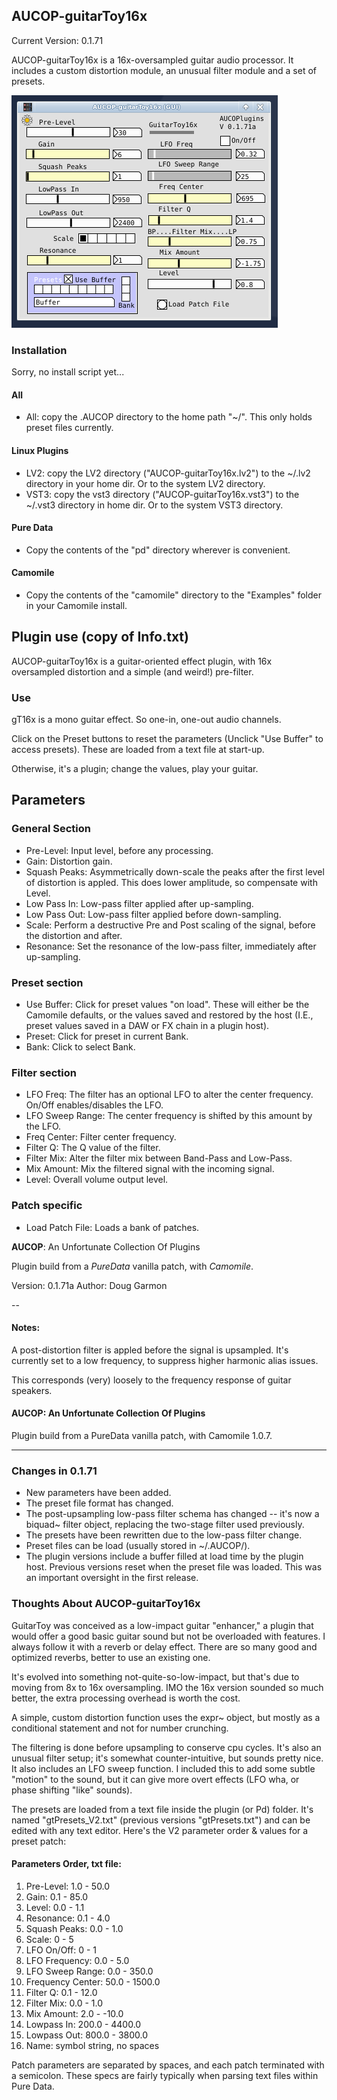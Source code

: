 ## AUCOP-guitarToy16x

Current Version: 0.1.71

AUCOP-guitarToy16x is a 16x-oversampled guitar audio processor. It includes a custom distortion module, an unusual filter module and a set of presets.

![gtoy pic](../webstuff/guitarToy_0.1.71.png)

### Installation

Sorry, no install script yet...

#### All

- All: copy the .AUCOP directory to the home path "~/". This only holds preset files currently.

#### Linux Plugins

- LV2: copy the LV2 directory ("AUCOP-guitarToy16x.lv2") to the ~/.lv2 directory in your home dir. Or to the system LV2 directory.
- VST3: copy the vst3 directory ("AUCOP-guitarToy16x.vst3") to the ~/.vst3 directory in home dir. Or to the system VST3 directory.

#### Pure Data

- Copy the contents of the "pd" directory wherever is convenient.

#### Camomile

- Copy the contents of the "camomile" directory to the "Examples" folder in your Camomile install.

## Plugin use (copy of Info.txt)

AUCOP-guitarToy16x is a guitar-oriented effect plugin, with 16x oversampled distortion and a simple (and weird!) pre-filter.

### Use

gT16x is a mono guitar effect. So one-in, one-out audio channels.

Click on the Preset buttons to reset the parameters (Unclick "Use Buffer" to access presets). These are loaded from a text file at start-up. 

Otherwise, it's a plugin; change the values, play your guitar.

## Parameters

### General Section

- Pre-Level: Input level, before any processing.
- Gain: Distortion gain.
- Squash Peaks: Asymmetrically down-scale the peaks after the first level of distortion is appled. This does lower amplitude, so compensate with Level.
- Low Pass In: Low-pass filter applied after up-sampling.
- Low Pass Out: Low-pass filter applied before down-sampling.
- Scale: Perform a destructive Pre and Post scaling of the signal, before the distortion and after.
- Resonance: Set the resonance of the low-pass filter, immediately after up-sampling.

### Preset section

- Use Buffer: Click for preset values "on load". These will either be the Camomile defaults, or the values saved and restored by the host (I.E., preset values saved in a DAW or FX chain in a plugin host).
- Preset: Click for preset in current Bank.
- Bank: Click to select Bank.

### Filter section

- LFO Freq: The filter has an optional LFO to alter the center frequency. On/Off enables/disables the LFO.
- LFO Sweep Range: The center frequency is shifted by this amount by the LFO.
- Freq Center: Filter center frequency.
- Filter Q: The Q value of the filter.
- Filter Mix: Alter the filter mix between Band-Pass and Low-Pass.
- Mix Amount: Mix the filtered signal with the incoming signal.
- Level: Overall volume output level.

### Patch specific

- Load Patch File: Loads a bank of patches.

**AUCOP**: An Unfortunate Collection Of Plugins

Plugin build from a *PureData* vanilla patch, with *Camomile*.

Version: 0.1.71a
Author: Doug Garmon

--
#### Notes:
A post-distortion filter is appled before the signal is upsampled. It's currently set to a low frequency, to suppress higher harmonic alias issues.

This corresponds (very) loosely to the frequency response of guitar speakers.

#### AUCOP: An Unfortunate Collection Of Plugins

Plugin build from a PureData vanilla patch, with Camomile 1.0.7.

---

### Changes in 0.1.71


- New parameters have been added.
- The preset file format has changed.
- The post-upsampling low-pass filter schema has changed -- it's now a biquad~ filter object, replacing the two-stage filter used previously.
- The presets have been rewritten due to the low-pass filter change.
- Preset files can be load (usually stored in ~/.AUCOP/).
- The plugin versions include a buffer filled at load time by the plugin host. Previous versions reset when the preset file was loaded. This was an important oversight in the first release.


### Thoughts About AUCOP-guitarToy16x

GuitarToy was conceived as a low-impact guitar "enhancer," a plugin that would offer a good basic guitar sound but not be overloaded with features. I always follow it with a reverb or delay effect. There are so many good and optimized reverbs, better to use an existing one.

It's evolved into something not-quite-so-low-impact, but that's due to moving from 8x to 16x oversampling. IMO the 16x version sounded so much better, the extra processing overhead is worth the cost.

A simple, custom distortion function uses the expr~ object, but mostly as a conditional statement and not for number crunching.

The filtering is done before upsampling to conserve cpu cycles. It's also an unusual filter setup; it's somewhat counter-intuitive, but sounds pretty nice. It also includes an LFO sweep function. I included this to add some subtle "motion" to the sound, but it can give more overt effects (LFO wha, or phase shifting "like" sounds).

The presets are loaded from a text file inside the plugin (or Pd) folder. It's named "gtPresets_V2.txt" (previous versions "gtPresets.txt") and can be edited with any text editor. Here's the V2 parameter order & values for a preset patch:

#### Parameters Order, txt file:

1) Pre-Level: 1.0 - 50.0
2) Gain: 0.1 - 85.0
3) Level: 0.0 - 1.1
4) Resonance: 0.1 - 4.0 
5) Squash Peaks: 0.0 - 1.0
6) Scale: 0 - 5
7) LFO On/Off: 0 - 1
8) LFO Frequency: 0.0 - 5.0
9) LFO Sweep Range: 0.0 - 350.0
10) Frequency Center: 50.0 - 1500.0
11) Filter Q: 0.1 - 12.0
12) Filter Mix: 0.0 - 1.0
13) Mix Amount: 2.0 - -10.0
14) Lowpass In: 200.0 - 4400.0
15) Lowpass Out: 800.0 - 3800.0
16) Name: symbol string, no spaces

Patch parameters are separated by spaces, and each patch terminated with a semicolon. These specs are fairly typically when parsing text files within Pure Data.
